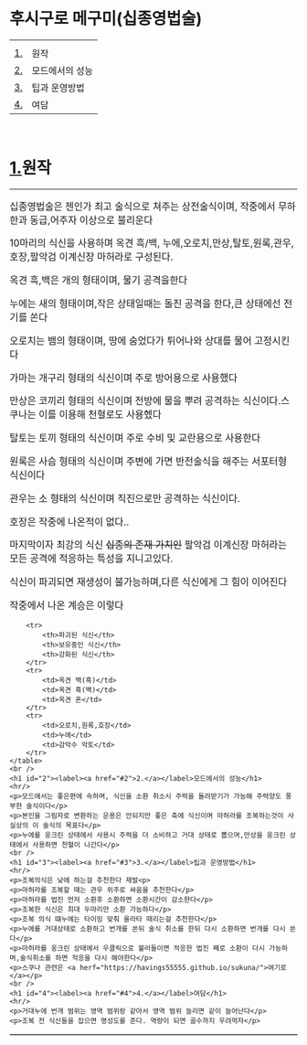 <!DOCTYPE html>
<html>
<head>
    <title></title>
    <style>
    p{font-size:120%;}
    </style>
</head>
<body>
    <h1>후시구로 메구미(십종영법술)</h1>
    <table>
        <tr>
            <th></th>
        </tr>
        <tr>
            <td><label><a href="#1">1.</a></label></td>
            <td>원작</td>
        </tr>
        <tr>
            <td><label><a href="#2">2.</a></label></td>
            <td>모드에서의 성능</td>
        </tr>
        <tr>
            <td><label><a href="#3">3.</a></label></td>
            <td>팁과 운영방법</td>
        </tr>
        <tr>
            <td><label><a href="#4">4.</a></label></td>
            <td>여담</td>
        </tr>
    </table>
    <br />
    <h1 id="1"><label><a href="#1">1.</a></label>원작</h1>
    <hr/>
    <p>십종영법술은 젠인가 최고 술식으로 쳐주는 상전술식이며, 작중에서 무하한과 동급,어주자 이상으로 불리운다</p>
    <p>10마리의 식신을 사용하며 옥견 흑/백, 누에,오로치,만상,탈토,원록,관우,호장,팔악검 이계신장 마허라로 구성된다.</p>
    <p>옥견 흑,백은 개의 형태이며, 물기 공격을한다</p>
    <p>누에는 새의 형태이며,작은 상태일때는 돌진 공격을 한다,큰 상태에선 전기를 쏜다</p>
    <p>오로치는 뱀의 형태이며, 땅에 숨었다가 튀어나와 상대를 물어 고정시킨다</p>
    <p>가마는 개구리 형태의 식신이며 주로 방어용으로 사용했다</p>
    <p>만상은 코끼리 형태의 식신이며 전방에 물을 뿌려 공격하는 식신이다.스쿠나는 이를 이용해 천혈로도 사용헸다</p>
    <p>탈토는 토끼 형태의 식신이며 주로 수비 및 교란용으로 사용한다</p>
    <p>원록은 사슴 형태의 식신이며 주변에 가면 반전술식을 해주는 서포터형 식신이다</p>
    <p>관우는 소 형태의 식신이며 직진으로만 공격하는 식신이다.</p>
    <p>호장은 작중에 나온적이 없다..</p>
    <p>마지막이자 최강의 식신 <del>십종의 존재 가치인</del> 팔악검 이계신장 마허라는 모든 공격에 적응하는 특성을 지니고있다.</p>
    <p>식신이 파괴되면 재생성이 불가능하며,다른 식신에게 그 힘이 이어진다</p>
    <p>작중에서 나온 계승은 이렇다</p>
    <table border="1">

        <tr>
            <th>파괴된 식신</th>
            <th>보유중인 식신</th>
            <th>강화된 식신</th>
        </tr>
        <tr>
            <td>옥견 백(흑)</td>
            <td>옥견 흑(백)</td>
            <td>옥견 혼</td>
        </tr>
        <tr>
            <td>오로치,원록,호장</td>
            <td>누에</td>
            <td>감악수 악토</td>
        </tr>
    </table>
    <br />
    <h1 id="2"><label><a href="#2">2.</a></label>모드에서의 성능</h1>
    <hr/>
    <p>모드에서는 좋은편에 속하며, 식신을 소환 취소시 주력을 돌려받기가 가능해 주력양도 풍부한 술식이다</p>
    <p>본인을 그림자로 변환하는 운용은 안되지만 좋은 축에 식신이며 마허라를 조복하는것이 사실상의 이 술식의 목표다</p>
    <p>누에를 웅크린 상태에서 사용시 주력을 더 소비하고 거대 상태로 뽑으며,만상을 웅크린 상태에서 사용하면 천혈이 나간다</p>
    <br />
    <h1 id="3"><label><a href="#3">3.</a></label>팁과 운영방법</h1>
    <hr/>
    <p>조복의식은 낮에 하는걸 추천한다 제발<p>
    <p>마허라를 조복할 때는 관우 위주로 싸움을 추천한다</p>
    <p>마허라를 법진 먼저 소환후 소환하면 소환시간이 감소한다</p>
    <p>조복한 식신은 최대 두마리만 소환 가능하다</p>
    <p>조복 의식 떄누에는 타이밍 맞춰 올라타 때리는걸 추천한다</p>
    <p>누에를 거대상태로 소환하고 번개를 쏜뒤 술식 취소를 한뒤 다시 소환하면 번개를 다시 쏜다</p>
    <p>마허라를 웅크린 상태에서 우클릭으로 불러들이면 적응한 법진 째로 소환이 다시 가능하며,술식취소를 하면 적응을 다시 해야한다</p>
    <p>스쿠나 관련은 <a herf="https://havings55555.github.io/sukuna/">여기로</a></p>
    <br />
    <h1 id="4"><label><a href="#4">4.</a></label>여담</h1>
    <hr/>
    <p>거대누에 번개 범위는 영역 범위랑 같아서 영역 범위 늘리면 같이 늘어난다</p>
    <p>조복 전 식신들을 잡으면 명성도를 준다. 역량이 되면 골수까지 우려먹자</p>
</body>
</html>
